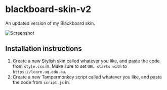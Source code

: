 # blackboard-skin-v2
An updated version of my Blackboard skin.

![Screenshot](https://i.imgur.com/tF7YG5x.png)

## Installation instructions
1. Create a new Stylish skin called whatever you like, and paste the code from `style.css` in. Make sure to set `URL starts with` to `https://learn.uq.edu.au`.
2. Create a new Tampermonkey script called whatever you like, and paste the code from `script.js` in.
